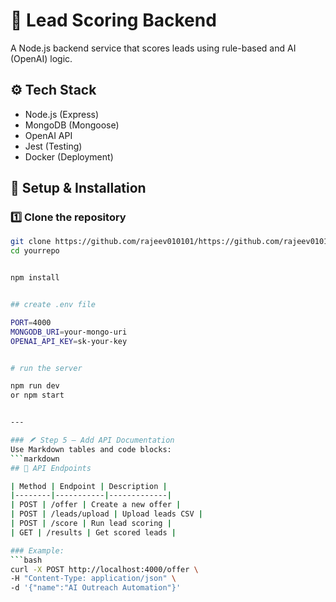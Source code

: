 # 🧠 Lead Scoring Backend

A Node.js backend service that scores leads using rule-based and AI (OpenAI) logic.

## ⚙️ Tech Stack
- Node.js (Express)
- MongoDB (Mongoose)
- OpenAI API
- Jest (Testing)
- Docker (Deployment)


## 🧰 Setup & Installation

### 1️⃣ Clone the repository
```bash
git clone https://github.com/rajeev010101/https://github.com/rajeev010101/Lead-scoring.git
cd yourrepo


npm install


## create .env file

PORT=4000
MONGODB_URI=your-mongo-uri
OPENAI_API_KEY=sk-your-key


# run the server

npm run dev
or npm start


---

### 🪶 Step 5 — Add API Documentation
Use Markdown tables and code blocks:
```markdown
## 🧪 API Endpoints

| Method | Endpoint | Description |
|--------|-----------|-------------|
| POST | /offer | Create a new offer |
| POST | /leads/upload | Upload leads CSV |
| POST | /score | Run lead scoring |
| GET | /results | Get scored leads |

### Example:
```bash
curl -X POST http://localhost:4000/offer \
-H "Content-Type: application/json" \
-d '{"name":"AI Outreach Automation"}'
